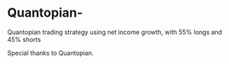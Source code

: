 # Quantopian-
Quantopian trading strategy using net income growth, with 55% longs and 45% shorts



Special thanks to Quantopian. 
